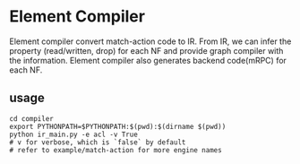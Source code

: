 # Element Compiler 

Element compiler convert match-action code to IR. From IR, we can infer the property (read/written, drop) for each NF and provide graph compiler with the information. Element compiler also generates backend code(mRPC) for each NF.

## usage

```
cd compiler
export PYTHONPATH=$PYTHONPATH:$(pwd):$(dirname $(pwd))
python ir_main.py -e acl -v True
# v for verbose, which is `false` by default
# refer to example/match-action for more engine names
```
